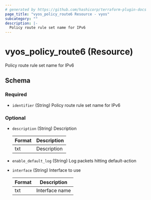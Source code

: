 ```yaml
---
# generated by https://github.com/hashicorp/terraform-plugin-docs
page_title: "vyos_policy_route6 Resource - vyos"
subcategory: ""
description: |-
  Policy route rule set name for IPv6
---
```


# vyos_policy_route6 (Resource)

Policy route rule set name for IPv6



<!-- schema generated by tfplugindocs -->
## Schema

### Required

- `identifier` (String) Policy route rule set name for IPv6

### Optional

- `description` (String) Description

    |  Format  |  Description  |
    |----------|---------------|
    |  txt  |  Description  |
- `enable_default_log` (String) Log packets hitting default-action
- `interface` (String) Interface to use

    |  Format  |  Description  |
    |----------|---------------|
    |  txt  |  Interface name  |
